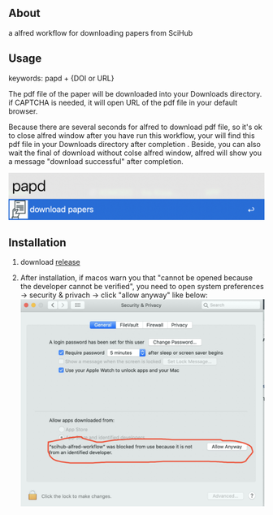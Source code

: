 ## About
a alfred workflow for downloading papers from SciHub
## Usage
keywords: papd + {DOI or URL}

The pdf  file of the paper will be downloaded into your Downloads directory. if CAPTCHA is needed, it will open  URL of the pdf file in your default browser.

Because there are several seconds for alfred to download pdf file, so it's ok to close alfred window after you have run this workflow, your will find this pdf file in your Downloads directory after completion . Beside, you can also wait the final of download without colse alfred window, alfred will show you a message "download successful" after completion.

![Screenshot](screenshots/0AC81DE0-C7E5-447C-8C7B-E84B7E740195.png)

## Installation

1. download [release](https://github.com/codechenx/scihub-alfred-workflow/releases/download/0.1/scihub-alfred-workflow-0.1.alfredworkflow)

2. After installation,  if macos warn you that "cannot be opened because the developer cannot be verified", you need to open system preferences -> security & privach -> click "allow anyway" like below:
![Screenshot](screenshots/00B5C8B0-3F52-4CAE-BD97-EEB2655676A7.jpg)
